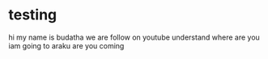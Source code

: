 # testing
hi my name is budatha
we are follow on youtube
understand
where are you
iam going to araku
are you coming

